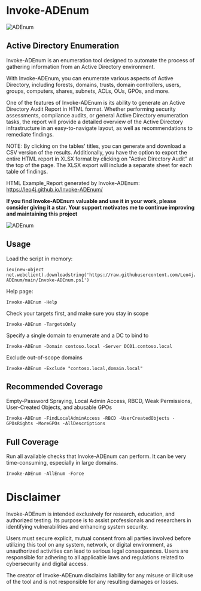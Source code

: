 # Invoke-ADEnum
![ADEnum](https://github.com/Leo4j/Invoke-ADEnum/assets/61951374/93fe1fed-6056-4ba0-ae5b-6f3ac4c62ddc)

## Active Directory Enumeration
Invoke-ADEnum is an enumeration tool designed to automate the process of gathering information from an Active Directory environment.

With Invoke-ADEnum, you can enumerate various aspects of Active Directory, including forests, domains, trusts, domain controllers, users, groups, computers, shares, subnets, ACLs, OUs, GPOs, and more.

One of the features of Invoke-ADEnum is its ability to generate an Active Directory Audit Report in HTML format. Whether performing security assessments, compliance audits, or general Active Directory enumeration tasks, the report will provide a detailed overview of the Active Directory infrastructure in an easy-to-navigate layout, as well as recommendations to remediate findings.

NOTE: By clicking on the tables' titles, you can generate and download a CSV version of the results. Additionally, you have the option to export the entire HTML report in XLSX format by clicking on "Active Directory Audit" at the top of the page. The XLSX export will include a separate sheet for each table of findings.

HTML Example_Report generated by Invoke-ADEnum: https://leo4j.github.io/Invoke-ADEnum/

**If you find Invoke-ADEnum valuable and use it in your work, please consider giving it a star. Your support motivates me to continue improving and maintaining this project**

![ADEnum](https://github.com/Leo4j/Invoke-ADEnum/assets/61951374/67527c9b-330b-4437-8d4d-7b7d5742607e)

## Usage

Load the script in memory:
  
```
iex(new-object net.webclient).downloadstring('https://raw.githubusercontent.com/Leo4j/Invoke-ADEnum/main/Invoke-ADEnum.ps1')
```

Help page:

```
Invoke-ADEnum -Help
```

Check your targets first, and make sure you stay in scope

```
Invoke-ADEnum -TargetsOnly
```

Specify a single domain to enumerate and a DC to bind to

```
Invoke-ADEnum -Domain contoso.local -Server DC01.contoso.local
```

Exclude out-of-scope domains

```
Invoke-ADEnum -Exclude "contoso.local,domain.local"
```

## Recommended Coverage

Empty-Password Spraying, Local Admin Access, RBCD, Weak Permissions, User-Created Objects, and abusable GPOs

```
Invoke-ADEnum -FindLocalAdminAccess -RBCD -UserCreatedObjects -GPOsRights -MoreGPOs -AllDescriptions
```



## Full Coverage

Run all available checks that Invoke-ADEnum can perform. It can be very time-consuming, especially in large domains.

```
Invoke-ADEnum -AllEnum -Force
```

# Disclaimer

Invoke-ADEnum is intended exclusively for research, education, and authorized testing. Its purpose is to assist professionals and researchers in identifying vulnerabilities and enhancing system security. 

Users must secure explicit, mutual consent from all parties involved before utilizing this tool on any system, network, or digital environment, as unauthorized activities can lead to serious legal consequences. Users are responsible for adhering to all applicable laws and regulations related to cybersecurity and digital access.

The creator of Invoke-ADEnum disclaims liability for any misuse or illicit use of the tool and is not responsible for any resulting damages or losses.
